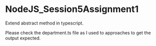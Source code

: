# NodeJS_Session5Assignment1

Extend abstract method in typescript.

Please check the department.ts file as I used to approaches to get the output expected.
